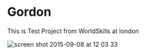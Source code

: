 Gordon
======

This is Test Project from WorldSkills at london

![screen shot 2015-09-08 at 12 03 33](https://cloud.githubusercontent.com/assets/2420363/9726777/b5bea4c4-5621-11e5-96c8-2c773999b02f.png)
